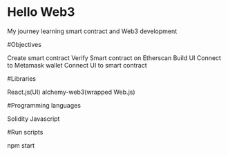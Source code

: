 # Hello Web3
My journey learning smart contract and Web3 development

#Objectives

Create smart contract
Verify Smart contract on Etherscan
Build UI 
Connect to Metamask wallet
Connect UI to smart contract

#Libraries

React.js(UI)
alchemy-web3(wrapped Web.js)

#Programming languages

Solidity
Javascript

#Run scripts

npm start
